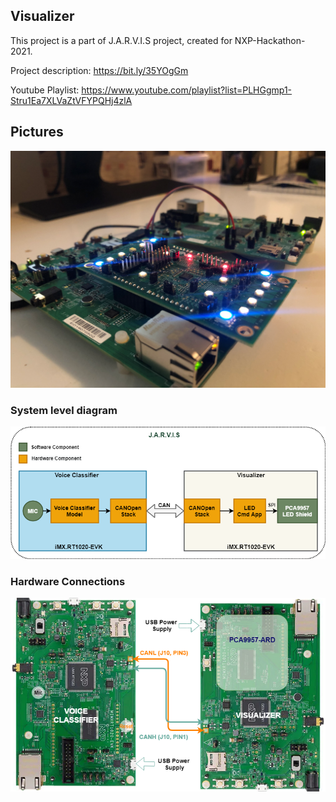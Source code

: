 ## Visualizer
This project is a part of J.A.R.V.I.S project, created for NXP-Hackathon-2021.

Project description: https://bit.ly/35YOgGm

Youtube Playlist: https://www.youtube.com/playlist?list=PLHGgmp1-Stru1Ea7XLVaZtVFYPQHj4zlA

## Pictures

![Project Picture](https://github.com/navinreddy23/Visualizer-NXP-Hackathon-2021/blob/master/Pictures/NXP_Hackathon_Profile.PNG)

### System level diagram
![System diagram](https://github.com/navinreddy23/Visualizer-NXP-Hackathon-2021/blob/master/Pictures/JARVIS.png)

### Hardware Connections
![Hardware Connections](https://github.com/navinreddy23/Visualizer-NXP-Hackathon-2021/blob/master/Pictures/NXP_HardwareConn.png)
